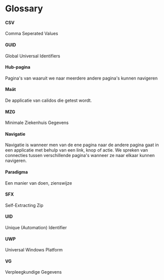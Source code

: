 # Glossary

#### CSV

Comma Seperated Values

#### GUID

Global Universal Identifiers

#### Hub-pagina

Pagina's van waaruit we naar meerdere andere pagina's kunnen navigeren

#### Maät

De applicatie van calidos die getest wordt. 

#### MZG

Minimale Ziekenhuis Gegevens

#### Navigatie

Navigatie is wanneer men van de ene pagina naar de andere pagina gaat in een applicatie met behulp van een link, knop of actie. We spreken van connecties tussen verschillende pagina's wanneer ze naar elkaar kunnen navigeren.

#### Paradigma

Een manier van doen, zienswijze

#### SFX

Self-Extracting Zip

#### UID

Unique (Automation) Identifier

#### UWP

Universal Windows Platform

#### VG

Verpleegkundige Gegevens